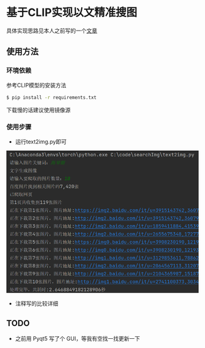 # 基于CLIP实现以文精准搜图

具体实现思路见本人之前写的一个[文章](http://t.csdn.cn/90XjB)

## 使用方法

### 环境依赖

参考CLIP模型的安装方法

```bash
$ pip install -r requirements.txt
```

下载慢的话建议使用镜像源

### 使用步骤

- 运行text2img.py即可

![](assets/step1.png)

- 注释写的比较详细

## TODO
- 之前用 Pyqt5 写了个 GUI，等我有空找一找更新一下 